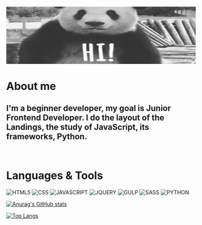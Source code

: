 ![HEADER](https://github.com/Nekitech/nekitech/blob/main/assets/hi-gif-4.gif)

# About me
## **I'm a beginner developer, my goal is Junior Frontend Developer. I do the layout of the Landings, the study of JavaScript, its frameworks, Python.**
<br>

# Languages & Tools
![HTML5](https://img.shields.io/badge/HTML5-000?style=for-the-badge&logo=html5)
![CSS](https://img.shields.io/badge/CSS3-000?style=for-the-badge&logo=css3)
![JAVASCRIPT](https://img.shields.io/badge/JS-000?style=for-the-badge&logo=javaScript)
![JQUERY](https://img.shields.io/badge/JQUERY-000?style=for-the-badge&logo=jquery)
![GULP](https://img.shields.io/badge/GULP-000?style=for-the-badge&logo=gulp)
![SASS](https://img.shields.io/badge/SASS/SCSS-000?style=for-the-badge&logo=sass)
![PYTHON](https://img.shields.io/badge/PYTHON-000?style=for-the-badge&logo=python)

[![Anurag's GitHub stats](https://github-readme-stats.vercel.app/api?username=nekitech&show_icons=true&theme=dark&icon_color=f5e7ff)](https://github.com/anuraghazra/github-readme-stats)

[![Top Langs](https://github-readme-stats.vercel.app/api/top-langs/?username=nekitech&theme=dark)](https://github.com/anuraghazra/github-readme-stats)
